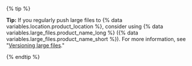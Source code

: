 {% tip %}

**Tip:** If you regularly push large files to {% data variables.location.product_location %}, consider using {% data variables.large_files.product_name_long %} ({% data variables.large_files.product_name_short %}). For more information, see "[Versioning large files](/articles/versioning-large-files)."

{% endtip %}
